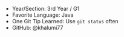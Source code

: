 - Year/Section: 3rd Year / G1
- Favorite Language: Java
- One Git Tip Learned: Use `git status` often
- GitHub: @khalumi77